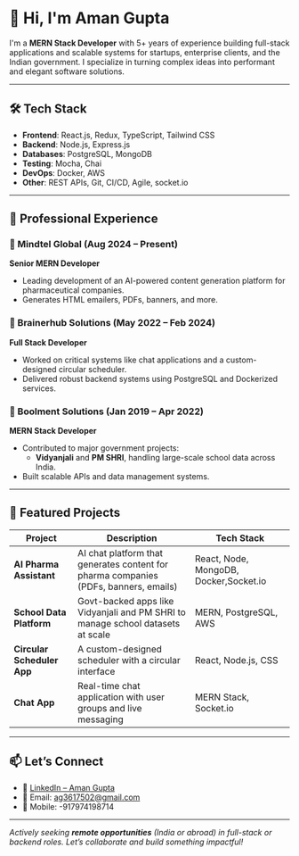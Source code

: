 # 👋 Hi, I'm Aman Gupta

I'm a **MERN Stack Developer** with 5+ years of experience building full-stack applications and scalable systems for startups, enterprise clients, and the Indian government. I specialize in turning complex ideas into performant and elegant software solutions.

---

## 🛠 Tech Stack

- **Frontend**: React.js, Redux, TypeScript, Tailwind CSS
- **Backend**: Node.js, Express.js
- **Databases**: PostgreSQL, MongoDB
- **Testing**: Mocha, Chai
- **DevOps**: Docker, AWS
- **Other**: REST APIs, Git, CI/CD, Agile, socket.io

---

## 💼 Professional Experience

### 🔹 Mindtel Global (Aug 2024 – Present)
**Senior MERN Developer**  
- Leading development of an AI-powered content generation platform for pharmaceutical companies.  
- Generates HTML emailers, PDFs, banners, and more.

### 🔹 Brainerhub Solutions (May 2022 – Feb 2024)
**Full Stack Developer**  
- Worked on critical systems like chat applications and a custom-designed circular scheduler.  
- Delivered robust backend systems using PostgreSQL and Dockerized services.

### 🔹 Boolment Solutions (Jan 2019 – Apr 2022)
**MERN Stack Developer**  
- Contributed to major government projects:  
  - **Vidyanjali** and **PM SHRI**, handling large-scale school data across India.  
- Built scalable APIs and data management systems.

---

## 🌟 Featured Projects

| Project | Description | Tech Stack |
|--------|-------------|------------|
| **AI Pharma Assistant** | AI chat platform that generates content for pharma companies (PDFs, banners, emails) | React, Node, MongoDB, Docker,Socket.io |
| **School Data Platform** | Govt-backed apps like Vidyanjali and PM SHRI to manage school datasets at scale | MERN, PostgreSQL, AWS |
| **Circular Scheduler App** | A custom-designed scheduler with a circular interface | React, Node.js, CSS |
| **Chat App** | Real-time chat application with user groups and live messaging | MERN Stack, Socket.io |



---

## 📫 Let’s Connect

- 💼 [LinkedIn – Aman Gupta](https://www.linkedin.com/in/aman-gupta-7764a9237/)
- 📧 Email: ag3617502@gmail.com
- 🏤 Mobile: -917974198714

---

_Actively seeking **remote opportunities** (India or abroad) in full-stack or backend roles. Let’s collaborate and build something impactful!_
